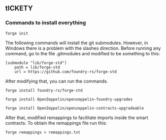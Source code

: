 ## tICKETY

### Commands to install everything

```shell
forge init
```

The following commands will install the git submodules. However, in Windows there is a problem with the slashes direction. Before running any command, go to the file .gitmodules and modified to be something to this:

```
[submodule "lib/forge-std"]
	path = lib/forge-std
	url = https://github.com/foundry-rs/forge-std
```

After modifying that, you can run the commands.


```shell
forge install foundry-rs/forge-std
```

```shell
forge install OpenZeppelin/openzeppelin-foundry-upgrades
```

```shell
forge install OpenZeppelin/openzeppelin-contracts-upgradeable
```

After that, modified remappings to facilitate imports inside the smart contracts. To obtain the remappings file run this:

```shell
forge remappings > remappings.txt
```

